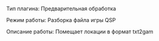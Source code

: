 Тип плагина:
    Предварительная обработка

Режим работы:
    Разборка файла игры QSP

Описание работы:
    Помещает локации в формат txt2gam